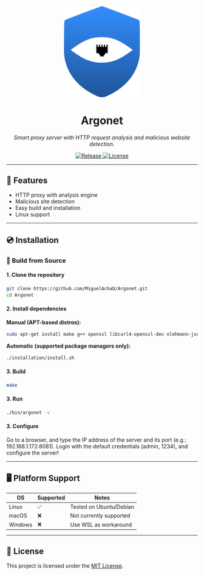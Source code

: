 <p align="center">
  <img src="assets/static/Logo.svg" alt="Argonet Logo" width="200"/>
</p>

<h1 align="center">Argonet</h1>
<p align="center">
  <em>Smart proxy server with HTTP request analysis and malicious website detection.</em>
</p>

<p align="center">
  <a href="https://github.com/MiguelAchaD/Argonet/releases/latest">
    <img alt="Release" src="https://img.shields.io/github/v/release/MiguelAchaD/Argonet?style=flat-square">
  </a>
  <a href="LICENSE">
    <img alt="License" src="https://img.shields.io/github/license/MiguelAchaD/Argonet?style=flat-square">
  </a>
</p>

---

## 🚀 Features

- HTTP proxy with analysis engine
- Malicious site detection
- Easy build and installation
- Linux support

---

## 💿 Installation

### 🔧 Build from Source

#### 1. Clone the repository

```bash
git clone https://github.com/MiguelAchaD/Argonet.git
cd Argonet
```

#### 2. Install dependencies

**Manual (APT-based distros):**
```bash
sudo apt-get install make g++ openssl libcurl4-openssl-dev nlohmann-json3-dev libsqlite3-dev
```

**Automatic (supported package managers only):**
```bash
./installation/install.sh
```

#### 3. Build

```bash
make
```
#### 3. Run

```bash
./bin/argonet -v
```
#### 3. Configure

Go to a browser, and type the IP address of the server and its port (e.g.: 192.168.1.172:8081). Login with the default credentials (admin, 1234), and configure the server!

---

## 🖥️ Platform Support

| OS      | Supported | Notes                   |
|---------|-----------|-------------------------|
| Linux   | ✅         | Tested on Ubuntu/Debian |
| macOS   | ❌         | Not currently supported |
| Windows | ❌         | Use WSL as workaround   |

---

## 📄 License

This project is licensed under the [MIT License](LICENSE).
